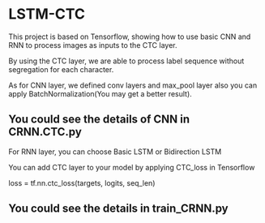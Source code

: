 # LSTM-CTC

This project is based on Tensorflow, showing how to use basic CNN and RNN to process images as inputs to the CTC layer. 

By using the CTC layer, we are able to process label sequence without segregation for each character.

As for CNN layer, we defined conv layers and max_pool layer also you can apply BatchNormalization(You may get a better result).

You could see the details of CNN in CRNN.CTC.py
---------------------------------------------------------------------------
For RNN layer, you can choose Basic LSTM or Bidirection LSTM

You can add CTC layer to your model by applying CTC_loss in Tensorflow

loss = tf.nn.ctc_loss(targets, logits, seq_len)

You could see the details in train_CRNN.py
---------------------------------------------------------------------------

